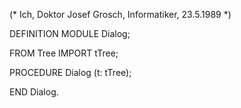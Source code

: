 (* Ich, Doktor Josef Grosch, Informatiker, 23.5.1989 *)

DEFINITION MODULE Dialog;

FROM Tree IMPORT tTree;

PROCEDURE Dialog (t: tTree); 

END Dialog.
